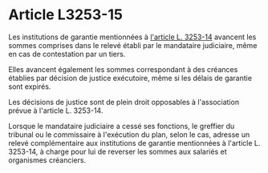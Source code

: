 # Article L3253-15

Les institutions de garantie mentionnées à [l'article L. 3253-14][1] avancent les sommes comprises dans le relevé établi par le mandataire judiciaire, même en cas de contestation par un tiers. 

Elles avancent également les sommes correspondant à des créances établies par décision de justice exécutoire, même si les délais de garantie sont expirés. 

Les décisions de justice sont de plein droit opposables à l'association prévue à l'article L. 3253-14. 

Lorsque le mandataire judiciaire a cessé ses fonctions, le greffier du tribunal ou le commissaire à l'exécution du plan, selon le cas, adresse un relevé complémentaire aux institutions de garantie mentionnées à l'article L. 3253-14, à charge pour lui de reverser les sommes aux salariés et organismes créanciers.

 [1]: /affichCodeArticle.do?cidTexte=LEGITEXT000006072050&idArticle=LEGIARTI000006902913&dateTexte=&categorieLien=cid